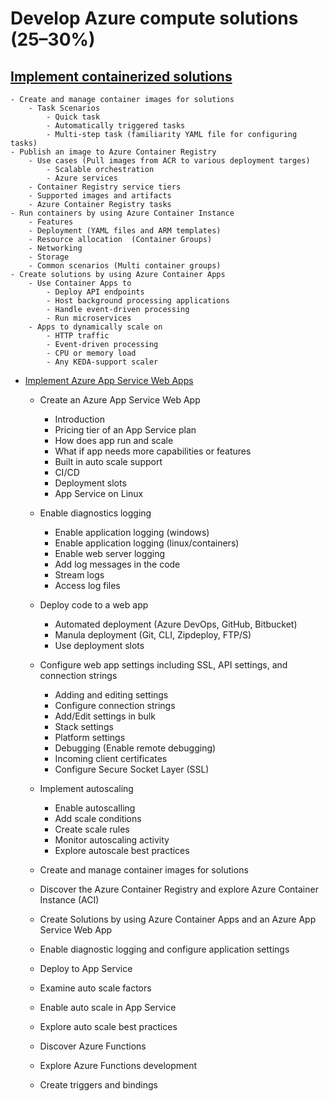 # Develop Azure compute solutions (25–30%)
## [Implement containerized solutions](./Containers)
    - Create and manage container images for solutions
        - Task Scenarios
            - Quick task
            - Automatically triggered tasks
            - Multi-step task (familiarity YAML file for configuring tasks)
    - Publish an image to Azure Container Registry
        - Use cases (Pull images from ACR to various deployment targes)
            - Scalable orchestration
            - Azure services
        - Container Registry service tiers
        - Supported images and artifacts
        - Azure Container Registry tasks
    - Run containers by using Azure Container Instance
        - Features
        - Deployment (YAML files and ARM templates)
        - Resource allocation  (Container Groups)
        - Networking
        - Storage
        - Common scenarios (Multi container groups)
    - Create solutions by using Azure Container Apps
        - Use Container Apps to
            - Deploy API endpoints
            - Host background processing applications
            - Handle event-driven processing
            - Run microservices
        - Apps to dynamically scale on 
            - HTTP traffic
            - Event-driven processing
            - CPU or memory load
            - Any KEDA-support scaler

- [Implement Azure App Service Web Apps](Compute/AppService/README.md)
    - Create an Azure App Service Web App
        - Introduction
        - Pricing tier of an App Service plan
        - How does app run and scale
        - What if app needs more capabilities or features
        - Built in auto scale support
        - CI/CD
        - Deployment slots
        - App Service on Linux
    - Enable diagnostics logging
        - Enable application logging (windows)
        - Enable application logging (linux/containers)
        - Enable web server logging
        - Add log messages in the code
        - Stream logs
        - Access log files
    - Deploy code to a web app
        - Automated deployment (Azure DevOps, GitHub, Bitbucket)
        - Manula deployment (Git, CLI, Zipdeploy, FTP/S)
        - Use deployment slots
    - Configure web app settings including SSL, API settings, and connection strings
        - Adding and editing settings
        - Configure connection strings
        - Add/Edit settings in bulk
        - Stack settings
        - Platform settings
        - Debugging (Enable remote debugging)
        - Incoming client certificates
        - Configure Secure Socket Layer (SSL)
    - Implement autoscaling
        - Enable autoscalling
        - Add scale conditions
        - Create scale rules
        - Monitor autoscaling activity
        - Explore autoscale best practices 

    - Create and manage container images for solutions
    - Discover the Azure Container Registry and explore Azure Container Instance (ACI)
    - Create Solutions by using Azure Container Apps and an Azure App Service Web App
    - Enable diagnostic logging and configure application settings
    - Deploy to App Service
    - Examine auto scale factors
    - Enable auto scale in App Service
    - Explore auto scale best practices
    - Discover Azure Functions
    - Explore Azure Functions development
    - Create triggers and bindings